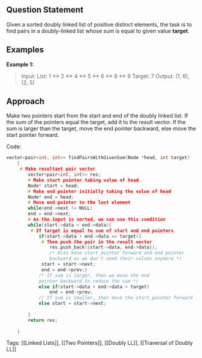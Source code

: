 ## Question Statement

Given a sorted doubly linked list of positive distinct elements, the task is to find pairs in a doubly-linked list whose sum is equal to given value **target**.

## Examples

**Example 1:**
> Input:
>  List:     1 <-> 2 <-> 4 <-> 5 <-> 6 <-> 8 <-> 9
>  Target: 7
> Output: (1, 6), (2, 5)

## Approach

Make two pointers start from the start and end of the doubly linked list. If the sum of the pointers equal the target, add it to the result vector. If the sum is larger than the target, move the end pointer backward, else move the start pointer forward.

Code:

```cpp
vector<pair<int, int>> findPairsWithGivenSum(Node *head, int target)
    {
     # Make resultant pair vector
        vector<pair<int, int>> res;
        # Make start pointer taking value of head
        Node* start = head;
        # Make end pointer initially taking the value of head
        Node* end = head;
        # Move end pointer to the last element
        while(end->next != NULL)
        end = end->next;
        # As the input is sorted, we can use this condition
        while(start->data < end->data){
         # If target is equal to sum of start and end pointers
            if(start->data + end->data == target){
             # Then push the pair in the result vector
                res.push_back({start->data, end->data});
                /* Also move start pointer forward and end pointer 
                backward as we don't need their values anymore */
             start = start->next;
             end = end->prev;}
            /* If sum is larger, then we move the end
            pointer backward to reduce the sum */
            else if(start->data + end->data > target)
                end = end->prev;
            // If sum is smaller, then move the start pointer forward
            else start = start->next;
            
        }
        return res;
        
    }
```

Tags: [[Linked Lists]], [[Two Pointers]], [[Doubly LL]], [[Traversal of Doubly LL]]
